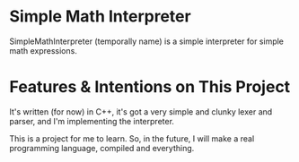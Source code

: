 # Simple Math Interpreter

SimpleMathInterpreter (temporally name) is a simple interpreter for simple math expressions.

# Features & Intentions on This Project

It's written (for now) in C++, it's got a very simple and clunky lexer and parser, and I'm implementing the interpreter.

This is a project for me to learn. So, in the future, I will make a real programming language, compiled and everything.